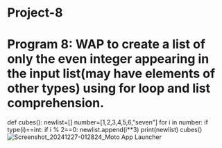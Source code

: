 # Project-8
#  Program 8: WAP to create a list of only the even integer appearing in the input list(may have elements of other types) using for loop and list comprehension.
def cubes():
newlist=[]
number=[1,2,3,4,5,6,"seven"]
for i in number: if type(i)==int:
if i % 2==0:
newlist.append(i**3)
print(newlist)
cubes()
![Screenshot_20241227-012824_Moto App Launcher](https://github.com/user-attachments/assets/5fa39018-c074-439d-a5be-b772e4d09d8c)

